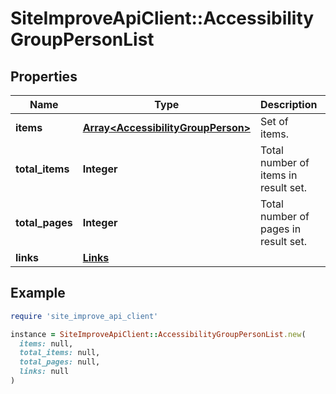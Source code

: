 # SiteImproveApiClient::AccessibilityGroupPersonList

## Properties

| Name | Type | Description | Notes |
| ---- | ---- | ----------- | ----- |
| **items** | [**Array&lt;AccessibilityGroupPerson&gt;**](AccessibilityGroupPerson.md) | Set of items. |  |
| **total_items** | **Integer** | Total number of items in result set. |  |
| **total_pages** | **Integer** | Total number of pages in result set. |  |
| **links** | [**Links**](Links.md) |  | [optional] |

## Example

```ruby
require 'site_improve_api_client'

instance = SiteImproveApiClient::AccessibilityGroupPersonList.new(
  items: null,
  total_items: null,
  total_pages: null,
  links: null
)
```

